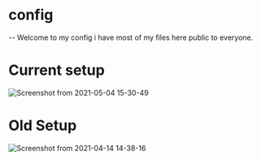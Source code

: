 # config

-- Welcome to my config
i have most of my files here public to everyone.

# Current setup
![Screenshot from 2021-05-04 15-30-49](https://user-images.githubusercontent.com/78548167/117003842-091cac00-acee-11eb-9332-c49092e5f7dc.png)


# Old Setup
![Screenshot from 2021-04-14 14-38-16](https://user-images.githubusercontent.com/78548167/114704392-38fc1380-9d2f-11eb-8b57-e66fe3537ac1.png)

